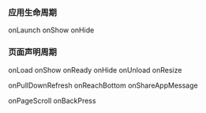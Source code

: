 ### 应用生命周期

onLaunch onShow onHide

### 页面声明周期

onLoad onShow onReady onHide onUnload onResize 

onPullDownRefresh onReachBottom onShareAppMessage 

onPageScroll onBackPress

